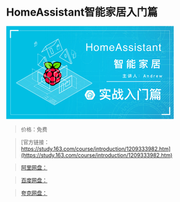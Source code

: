 # HomeAssistant智能家居入门篇

![img](../../../assets/study163/free/cba7ecdbb55f44f980ec34b69eb17c71.jpg)

> 价格：免费

> [官方链接：https://study.163.com/course/introduction/1209333982.htm](https://study.163.com/course/introduction/1209333982.htm)

> [阿里网盘：]()

> [百度网盘：]()

> [夸克网盘：]()
